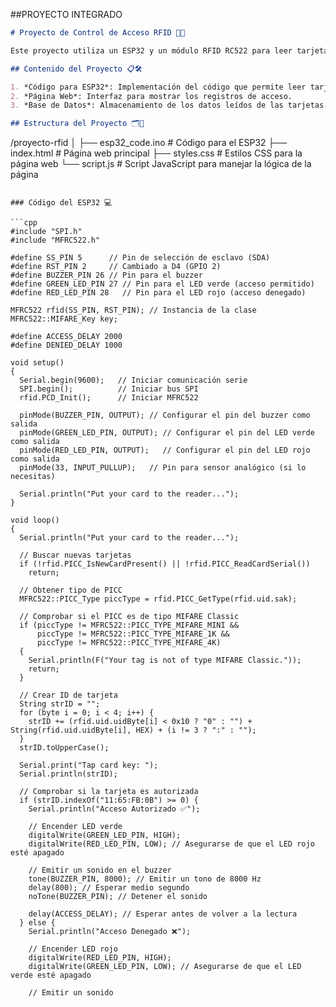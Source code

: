 ##PROYECTO INTEGRADO

```markdown
# Proyecto de Control de Acceso RFID 🔑✨

Este proyecto utiliza un ESP32 y un módulo RFID RC522 para leer tarjetas RFID y enviar los datos a una base de datos. Además, se incluye una página web para mostrar los accesos y gestionar los registros.

## Contenido del Proyecto 📋🛠️

1. *Código para ESP32*: Implementación del código que permite leer tarjetas RFID.
2. *Página Web*: Interfaz para mostrar los registros de acceso.
3. *Base de Datos*: Almacenamiento de los datos leídos de las tarjetas.

## Estructura del Proyecto 🗂️📂

```
/proyecto-rfid
│
├── esp32_code.ino          # Código para el ESP32
├── index.html              # Página web principal
├── styles.css              # Estilos CSS para la página web
└── script.js               # Script JavaScript para manejar la lógica de la página
```

### Código del ESP32 💻

```cpp
#include "SPI.h"
#include "MFRC522.h"

#define SS_PIN 5      // Pin de selección de esclavo (SDA)
#define RST_PIN 2     // Cambiado a D4 (GPIO 2)
#define BUZZER_PIN 26 // Pin para el buzzer
#define GREEN_LED_PIN 27 // Pin para el LED verde (acceso permitido)
#define RED_LED_PIN 28   // Pin para el LED rojo (acceso denegado)

MFRC522 rfid(SS_PIN, RST_PIN); // Instancia de la clase
MFRC522::MIFARE_Key key;

#define ACCESS_DELAY 2000
#define DENIED_DELAY 1000

void setup() 
{
  Serial.begin(9600);   // Iniciar comunicación serie
  SPI.begin();          // Iniciar bus SPI
  rfid.PCD_Init();      // Iniciar MFRC522 

  pinMode(BUZZER_PIN, OUTPUT); // Configurar el pin del buzzer como salida
  pinMode(GREEN_LED_PIN, OUTPUT); // Configurar el pin del LED verde como salida
  pinMode(RED_LED_PIN, OUTPUT);   // Configurar el pin del LED rojo como salida
  pinMode(33, INPUT_PULLUP);   // Pin para sensor analógico (si lo necesitas)
  
  Serial.println("Put your card to the reader...");
}

void loop() 
{
  Serial.println("Put your card to the reader...");
  
  // Buscar nuevas tarjetas
  if (!rfid.PICC_IsNewCardPresent() || !rfid.PICC_ReadCardSerial())
    return;

  // Obtener tipo de PICC
  MFRC522::PICC_Type piccType = rfid.PICC_GetType(rfid.uid.sak);
  
  // Comprobar si el PICC es de tipo MIFARE Classic
  if (piccType != MFRC522::PICC_TYPE_MIFARE_MINI &&
      piccType != MFRC522::PICC_TYPE_MIFARE_1K &&
      piccType != MFRC522::PICC_TYPE_MIFARE_4K) 
  {
    Serial.println(F("Your tag is not of type MIFARE Classic."));
    return;
  }

  // Crear ID de tarjeta
  String strID = "";
  for (byte i = 0; i < 4; i++) {
    strID += (rfid.uid.uidByte[i] < 0x10 ? "0" : "") + String(rfid.uid.uidByte[i], HEX) + (i != 3 ? ":" : "");
  }
  strID.toUpperCase();
  
  Serial.print("Tap card key: ");
  Serial.println(strID);

  // Comprobar si la tarjeta es autorizada
  if (strID.indexOf("11:65:FB:0B") >= 0) {
    Serial.println("Acceso Autorizado ✅");
    
    // Encender LED verde
    digitalWrite(GREEN_LED_PIN, HIGH);
    digitalWrite(RED_LED_PIN, LOW); // Asegurarse de que el LED rojo esté apagado

    // Emitir un sonido en el buzzer
    tone(BUZZER_PIN, 8000); // Emitir un tono de 8000 Hz
    delay(800); // Esperar medio segundo
    noTone(BUZZER_PIN); // Detener el sonido

    delay(ACCESS_DELAY); // Esperar antes de volver a la lectura
  } else {
    Serial.println("Acceso Denegado ❌");
    
    // Encender LED rojo
    digitalWrite(RED_LED_PIN, HIGH);
    digitalWrite(GREEN_LED_PIN, LOW); // Asegurarse de que el LED verde esté apagado

    // Emitir un sonido
